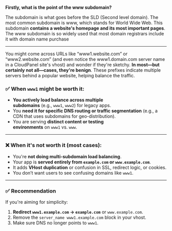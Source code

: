 
**Firstly, what is the point of the www subdomain?**

The subdomain is what goes before the SLD (Second level domain). The most common subdomain is www, which stands for World Wide Web. This subdomain **contains a website's homepage and its most important pages**. The www subdomain is so widely used that most domain registrars include it with domain name purchase

---

You might come across URLs like “www1.website.com” or “www2.website.com” (and even notice the www1.domain.com server name in a CloudPanel site's vhost) and wonder if they're sketchy. **In most—but certainly not all—cases, they're benign**. These prefixes indicate multiple servers behind a popular website, helping balance the traffic.

### ✅ When `www1` **might be worth it**:

- **You actively load balance across multiple subdomains** (e.g., `www1`, `www2`) for legacy apps.
- You **need it for specific DNS routing or traffic segmentation** (e.g., a CDN that uses subdomains for geo-distribution).
- You are serving **distinct content or testing environments** on `www1` vs. `www`.

---

### ❌ When it's **not worth it** (most cases):

- You're **not doing multi-subdomain load balancing**.
- Your app is **served entirely from `example.com` or `www.example.com`**.
- It adds **VHost duplication** or confusion in SSL, redirect logic, or cookies.
- You don’t want users to see confusing domains like `www1`.

---

### ✅ Recommendation

If you're aiming for simplicity:

1. **Redirect `www1.example.com` → `example.com`** or `www.example.com`.
2. Remove the `server_name www1.example.com` block in your vhost.
3. Make sure DNS no longer points to `www1`.